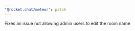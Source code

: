 ```yaml
---
'@rocket.chat/meteor': patch
---
```


Fixes an issue not allowing admin users to edit the room name
